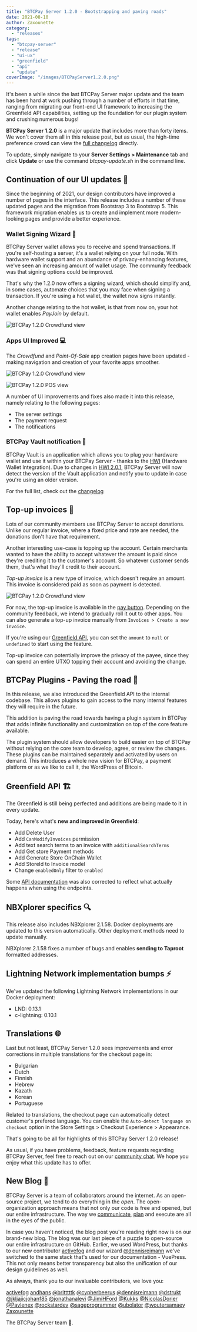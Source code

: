 ```yaml
---
title: "BTCPay Server 1.2.0 - Bootstrapping and paving roads"
date: 2021-08-10
author: Zaxounette
category:
  - "releases"
tags:
  - "btcpay-server"
  - "release"
  - "ui-ux"
  - "greenfield"
  - "api"
  - "update"
coverImage: "/images/BTCPayServer1.2.0.png"
---
```


It's been a while since the last BTCPay Server major update and the team has been hard at work pushing through a number of efforts in that time, ranging from migrating our front-end UI framework to increasing the Greenfield API capabilities, setting up the foundation for our plugin system and crushing numerous bugs!

**BTCPay Server 1.2.0** is a major update that includes more than forty items. We won't cover them all in this release post, but as usual, the high-time preference crowd can view the [full changelog](https://github.com/btcpayserver/btcpayserver/releases) directly.

To update, simply navigate to your **Server Settings > Maintenance** tab and click **Update** or use the command *btcpay-update.sh* in the command line.


## **Continuation of our UI updates** 🎨

Since the beginning of 2021, our design contributors have improved a number of pages in the interface. This release includes a number of these updated pages and the migration from Bootstrap 3 to Bootstrap 5. This framework migration enables us to create and implement more modern-looking pages and provide a better experience.

### **Wallet Signing Wizard** 🧙

BTCPay Server wallet allows you to receive and spend transactions. If you're self-hosting a server, it's a wallet relying on your full node. With hardware wallet support and an abundance of privacy-enhancing features, we've seen an increasing amount of wallet usage. The community feedback was that signing options could be improved.

That's why the 1.2.0 now offers a signing wizard, which should simplify and, in some cases, automate choices that you may face when signing a transaction. If you're using a hot wallet, the wallet now signs instantly.

Another change relating to the hot wallet, is that from now on, your hot wallet enables *PayJoin* by default.

![BTCPay 1.2.0 Crowdfund view](/images/BTCPay1.0.2WalletSign.gif)

### Apps UI Improved 💻

The *Crowdfund* and *Point-Of-Sale* app creation pages have been updated - making navigation and creation of your favorite apps smoother.

![BTCPay 1.2.0 Crowdfund view](/images/crowdfunding-ui-improvements.gif)

![BTCPay 1.2.0 POS view](/images/pos-ui-improvements.gif)

A number of UI improvements and fixes also made it into this release, namely relating to the following pages:

* The server settings
* The payment request
* The notifications

### **BTCPay Vault notification** 🔐

BTCPay Vault is an application which allows you to plug your hardware wallet and use it within your BTCPay Server - thanks to the [HWI](https://github.com/bitcoin-core/HWI) (Hardware Wallet Integration).
Due to changes in [HWI 2.0.1](https://github.com/bitcoin-core/HWI/releases/tag/2.0.1), BTCPay Server will now detect the version of the Vault application and notify you to update in case you're using an older version.

For the full list, check out the [changelog](https://github.com/btcpayserver/btcpayserver/releases)

## Top-up invoices 🧾

Lots of our community members use BTCPay Server to accept donations. Unlike our regular invoice, where a fixed price and rate are needed, the donations don't have that requirement.

Another interesting use-case is topping up the account. Certain merchants wanted to have the ability to accept whatever the amount is paid since they're crediting it to the customer's account. So whatever customer sends them, that's what they'll credit to their account.

*Top-up invoice* is a new type of invoice, which doesn't require an amount. This invoice is considered paid as soon as payment is detected.

![BTCPay 1.2.0 Crowdfund view](/images/topupinvoice.png)

For now, the top-up invoice is available in the [pay button](https://docs.btcpayserver.org/FAQ/FAQ-Apps/#what-is-a-payment-button). Depending on the community feedback, we intend to gradually roll it out to other apps. You can also generate a top-up invoice manually from `Invoices > Create a new invoice`.

If you're using our [Greenfield API](https://docs.btcpayserver.org/API/Greenfield/v1/), you can set the `amount` to `null` or `undefined` to start using the feature.

Top-up invoice can potentially improve the privacy of the payee, since they can spend an entire UTXO topping their account and avoiding the change.

## **BTCPay Plugins - Paving the road** 🔌

In this release, we also introduced the Greenfield API to the internal codebase.
This allows plugins to gain access to the many internal features they will require in the future.

This addition is paving the road towards having a plugin system in BTCPay that adds infinite functionality and customization on top of the core feature available.

The plugin system should allow developers to build easier on top of BTCPay without relying on the core team to develop, agree, or review the changes. These plugins can be maintained separately and activated by users on demand. This introduces a whole new vision for BTCPay, a payment platform or as we like to call it, the WordPress of Bitcoin.

## **Greenfield API** 🏗️

The Greenfield is still being perfected and additions are being made to it in every update.

Today, here's what's **new and improved in Greenfield**:

* Add Delete User
* Add `CanModifyInvoices` permission
* Add text search terms to an invoice with `additionalSearchTerms`
* Add Get store Payment methods
* Add Generate Store OnChain Wallet
* Add StoreId to Invoice model
* Change `enabledOnly` filter to `enabled`

Some [API documentation](https://docs.btcpayserver.org/API/Greenfield/v1/) was also corrected to reflect what actually happens when using the endpoints.

## **NBXplorer specifics** 🔍

This release also includes NBXplorer 2.1.58.
Docker deployments are updated to this version automatically. Other deployment methods need to update manually.

NBXplorer 2.1.58 fixes a number of bugs and enables **sending to Taproot** formatted addresses.

## **Lightning Network implementation bumps** ⚡

We've updated the following Lightning Network implementations in our Docker deployment:

- LND: 0.13.1
- c-lightning: 0.10.1

## **Translations** 🌐

Last but not least, BTCPay Server 1.2.0 sees improvements and error corrections in multiple translations for the checkout page in:

* Bulgarian
* Dutch
* Finnish
* Hebrew
* Kazath
* Korean
* Portuguese

Related to translations, the checkout page can automatically detect customer's prefered language. You can enable the `Auto-detect language on checkout` option in the Store Settings > Checkout Experience > Appearance.

That's going to be all for highlights of this BTCPay Server 1.2.0 release!

As usual, if you have problems, feedback, feature requests regarding BTCPay Server, feel free to reach out on our [community chat](https://chat.btcpayserver.org/). We hope you enjoy what this update has to offer.

## New Blog 📝

BTCPay Server is a team of collaborators around the internet. As an open-source project, we tend to do everything in the _open_. The open-organization approach means that not only our code is free and opened, but our entire infrastructure. The way we [communicate](https://chat.btcpayserver.org), [plan](https://github.com/orgs/btcpayserver/projects/9) and execute are all in the eyes of the public.

In case you haven't noticed, the blog post you're reading right now is on our brand-new blog. The blog was our last piece of a puzzle to open-source our entire infrastructure on GitHub.
Earlier, we used WordPress, but thanks to our new contributor [activefog](https://github.com/activefog) and our wizard [@dennisreimann](https://github.com/dennisreimann) we've switched to the same stack that's used for our documentation - VuePress. This not only means better transparency but also the unification of our design guidelines as well.

As always, thank you to our invaluable contributors, we love you:

[activefog](https://github.com/activefog) [andhans](https://twitter.com/andhans_jail) [@britttttk](https://github.com/britttttk) [@cypherbeerus](https://github.com/cypherbeerus) [@dennisreimann](https://github.com/dennisreimann) [@dstrukt](https://github.com/dstrukt) [@jkljajic](https://github.com/jkljajic)[johanf85](https://github.com/johanf85) [@jonathanalevi](https://github.com/jonathanalevi) [@JimiHFord](https://github.com/JimiHFord/) [@Kukks](https://github.com/kukks/) [@NicolasDorier](https://github.com/nicolasdorier/) [@Pavlenex](https://github.com/pavlenex/) [@rockstardev](https://github.com/rockstardev/) [@sageprogrammer](https://github.com/sageprogrammer) [@ubolator](https://github.com/bolatovumar) [@woutersamaey](https://github.com/woutersamaey) [Zaxounette](https://github.com/zaxounette)

The BTCPay Server team 💚.
